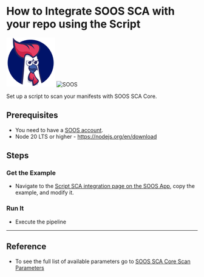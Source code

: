# How to Integrate SOOS SCA with your repo using the Script
<div>
<img src="../assets/img/SOOS-Icon.png" alt="SOOS" width="128" height="128">
<img src="../assets/img/shell.png" alt="SOOS" width="128" height="128">
</div>

Set up a script to scan your manifests with SOOS SCA Core.

## Prerequisites
- You need to have a [SOOS account](https://app.soos.io/register).
- Node 20 LTS or higher - https://nodejs.org/en/download

## Steps

### **Get the Example**

* Navigate to the [Script SCA integration page on the SOOS App](https://app.soos.io/integrate/sca?id=script), copy the example, and modify it.

### **Run It**

* Execute the pipeline

---

## Reference
* To see the full list of available parameters go to [SOOS SCA Core Scan Parameters](https://github.com/soos-io/soos-sca#parameters)